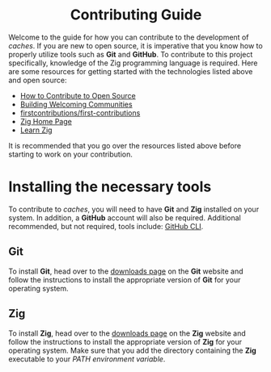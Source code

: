 <h1 align="center">Contributing Guide</h1>

Welcome to the guide for how you can contribute to the development of *caches*. If you are new to open source, it is imperative that you know how to properly utilize tools such as **Git** and **GitHub**. To contribute to this project specifically, knowledge of the Zig programming language is required. Here are some resources for getting started with the technologies listed above and open source:

- [How to Contribute to Open Source](https://opensource.guide/how-to-contribute/)
- [Building Welcoming Communities](https://opensource.guide/building-community/)
- [firstcontributions/first-contributions](https://github.com/firstcontributions/first-contributions)
- [Zig Home Page](https://ziglang.org/)
- [Learn Zig](https://ziglang.org/learn/)

It is recommended that you go over the resources listed above before starting to work on your contribution.

# Installing the necessary tools

To contribute to *caches*, you will need to have **Git** and **Zig** installed on your system. In addition, a **GitHub** account will also be required. Additional recommended, but not required, tools include: [GitHub CLI](https://cli.github.com/).

## Git

To install **Git**, head over to the [downloads page](https://git-scm.com/downloads) on the **Git** website and follow the instructions to install the appropriate version of **Git** for your operating system.

## Zig

To install **Zig**, head over to the [downloads page](https://ziglang.org/download/) on the **Zig** website and follow the instructions to install the appropriate version of **Zig** for your operating system. Make sure that you add the directory containing the **Zig** executable to your *PATH environment variable*.
